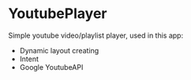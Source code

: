 # YoutubePlayer
 Simple youtube video/playlist player, used in this app:

* Dynamic layout creating
* Intent
* Google YoutubeAPI

